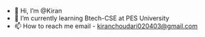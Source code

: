- 👋 Hi, I’m @Kiran
- 🌱 I’m currently learning Btech-CSE at PES University 
- 📫 How to reach me email - kiranchoudari020403@gmail.com
<!---
KiranChoudari/KiranChoudari is a ✨ special ✨ repository because its `README.md` (this file) appears on your GitHub profile.
You can click the Preview link to take a look at your changes.
--->
